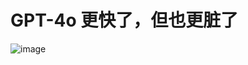 # GPT-4o 更快了，但也更脏了

![image](https://github.com/user-attachments/assets/ed97cbb9-0de5-407b-b00b-8c69538c3dbe)
